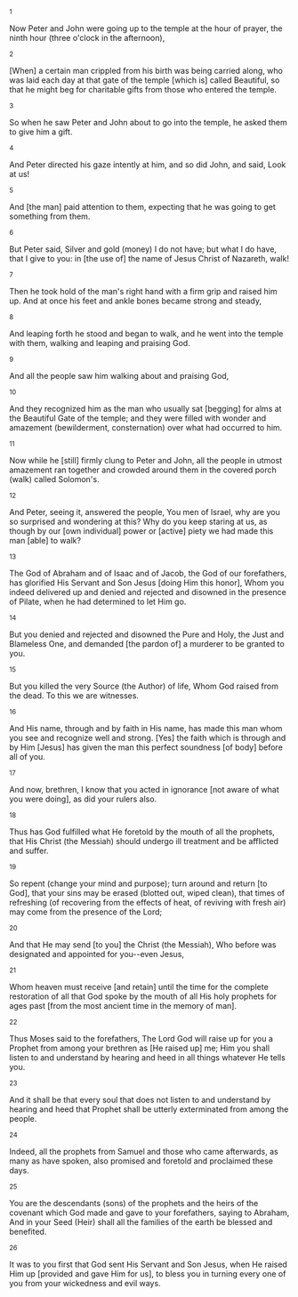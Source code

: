 <sup>1</sup> 

Now Peter and John were going up to the temple at the hour of prayer, the ninth hour (three o'clock in the afternoon), 

<sup>2</sup> 

[When] a certain man crippled from his birth was being carried along, who was laid each day at that gate of the temple [which is] called Beautiful, so that he might beg for charitable gifts from those who entered the temple. 

<sup>3</sup> 

So when he saw Peter and John about to go into the temple, he asked them to give him a gift. 

<sup>4</sup> 

And Peter directed his gaze intently at him, and so did John, and said, Look at us! 

<sup>5</sup> 

And [the man] paid attention to them, expecting that he was going to get something from them. 

<sup>6</sup> 

But Peter said, Silver and gold (money) I do not have; but what I do have, that I give to you: in [the use of] the name of Jesus Christ of Nazareth, walk! 

<sup>7</sup> 

Then he took hold of the man's right hand with a firm grip and raised him up. And at once his feet and ankle bones became strong and steady, 

<sup>8</sup> 

And leaping forth he stood and began to walk, and he went into the temple with them, walking and leaping and praising God. 

<sup>9</sup> 

And all the people saw him walking about and praising God, 

<sup>10</sup> 

And they recognized him as the man who usually sat [begging] for alms at the Beautiful Gate of the temple; and they were filled with wonder and amazement (bewilderment, consternation) over what had occurred to him. 

<sup>11</sup> 

Now while he [still] firmly clung to Peter and John, all the people in utmost amazement ran together and crowded around them in the covered porch (walk) called Solomon's. 

<sup>12</sup> 

And Peter, seeing it, answered the people, You men of Israel, why are you so surprised and wondering at this? Why do you keep staring at us, as though by our [own individual] power or [active] piety we had made this man [able] to walk? 

<sup>13</sup> 

The God of Abraham and of Isaac and of Jacob, the God of our forefathers, has glorified His Servant and Son Jesus [doing Him this honor], Whom you indeed delivered up and denied and rejected and disowned in the presence of Pilate, when he had determined to let Him go. 

<sup>14</sup> 

But you denied and rejected and disowned the Pure and Holy, the Just and Blameless One, and demanded [the pardon of] a murderer to be granted to you. 

<sup>15</sup> 

But you killed the very Source (the Author) of life, Whom God raised from the dead. To this we are witnesses. 

<sup>16</sup> 

And His name, through and by faith in His name, has made this man whom you see and recognize well and strong. [Yes] the faith which is through and by Him [Jesus] has given the man this perfect soundness [of body] before all of you. 

<sup>17</sup> 

And now, brethren, I know that you acted in ignorance [not aware of what you were doing], as did your rulers also. 

<sup>18</sup> 

Thus has God fulfilled what He foretold by the mouth of all the prophets, that His Christ (the Messiah) should undergo ill treatment and be afflicted and suffer. 

<sup>19</sup> 

So repent (change your mind and purpose); turn around and return [to God], that your sins may be erased (blotted out, wiped clean), that times of refreshing (of recovering from the effects of heat, of reviving with fresh air) may come from the presence of the Lord; 

<sup>20</sup> 

And that He may send [to you] the Christ (the Messiah), Who before was designated and appointed for you--even Jesus, 

<sup>21</sup> 

Whom heaven must receive [and retain] until the time for the complete restoration of all that God spoke by the mouth of all His holy prophets for ages past [from the most ancient time in the memory of man]. 

<sup>22</sup> 

Thus Moses said to the forefathers, The Lord God will raise up for you a Prophet from among your brethren as [He raised up] me; Him you shall listen to and understand by hearing and heed in all things whatever He tells you. 

<sup>23</sup> 

And it shall be that every soul that does not listen to and understand by hearing and heed that Prophet shall be utterly exterminated from among the people. 

<sup>24</sup> 

Indeed, all the prophets from Samuel and those who came afterwards, as many as have spoken, also promised and foretold and proclaimed these days. 

<sup>25</sup> 

You are the descendants (sons) of the prophets and the heirs of the covenant which God made and gave to your forefathers, saying to Abraham, And in your Seed (Heir) shall all the families of the earth be blessed and benefited. 

<sup>26</sup> 

It was to you first that God sent His Servant and Son Jesus, when He raised Him up [provided and gave Him for us], to bless you in turning every one of you from your wickedness and evil ways.